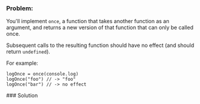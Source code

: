 ### Problem:
<p>You&apos;ll implement <code>once</code>, a function that takes another function as an argument, and returns a new version of that function that can only be called once.</p>
<p>Subsequent calls to the resulting function should have no effect (and should return <code>undefined</code>).</p>
<p>For example:</p>
<pre><code>logOnce = once(console.log)
logOnce(&quot;foo&quot;) // -&gt; &quot;foo&quot;
logOnce(&quot;bar&quot;) // -&gt; no effect</code></pre>
### Solution